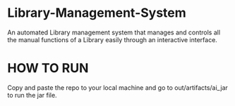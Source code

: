 # Library-Management-System
An automated Library management system that manages and controls all the manual functions of a Library easily through an interactive interface.

# HOW TO RUN
Copy and paste the repo to your local machine and go to <a>out/artifacts/ai_jar</a> to run the jar file.
